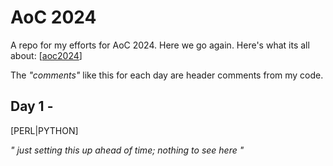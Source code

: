 # AoC 2024

A repo for my efforts for AoC 2024. Here we go again.
Here's what its all about: [[aoc2024](https://adventofcode.com)]

The _"comments"_ like this for each day are header comments from my code.

## Day 1 - 

[PERL|PYTHON]

_" just setting this up ahead of time; nothing to see here "_

